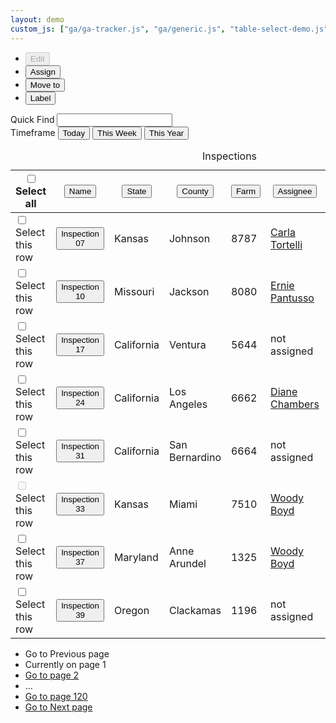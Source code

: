 ```yaml
---
layout: demo
custom_js: ["ga/ga-tracker.js", "ga/generic.js", "table-select-demo.js"]
---
```


<div class="fsa-level@l fsa-level--justify-between fsa-level--align-bottom">
  <ul class="fsa-level fsa-level--grow-auto">
    <li><button class="fsa-btn fsa-btn--secondary fsa-btn--block fsa-btn--small" type="button" disabled="">Edit</button></li>
    <li><button class="fsa-btn fsa-btn--secondary fsa-btn--block fsa-btn--small" type="button">Assign</button></li>
    <li><button class="fsa-btn fsa-btn--secondary fsa-btn--block fsa-btn--small" type="button">Move to</button></li>
    <li><button class="fsa-btn fsa-btn--secondary fsa-btn--block fsa-btn--small" type="button">Label</button></li>
  </ul>
  <div class="fsa-show@m fsa-level fsa-level--grow-auto">
    <div>
      <label for="lorem_find" class="fsa-text-size--2">Quick Find</label>
      <input type="text" class="fsa-input fsa-input--small fsa-input--block" id="lorem_find">
    </div>
    <div>
      <span class="fsa-text-size--2" id="lorem_timeframe">Timeframe</span>
      <span class="fsa-btn-group fsa-btn-group--small fsa-btn-group--block" role="group" aria-labeledby="lorem_timeframe">
        <button class="fsa-btn-group__item fsa-btn-group__item--active" aria-selected="true" type="button">Today</button>
        <button class="fsa-btn-group__item" type="button">This Week</button>
        <button class="fsa-btn-group__item" type="button">This Year</button>
      </span>
    </div>
  </div>
</div>
<table class="fsa-table fsa-table--borderless fsa-table--responsive fsa-table--responsive-horizontal fsa-m-t--s">
  <caption class="sr-only">Inspections</caption>
  <thead>
    <tr>
      <th class="fsa-table__th--sticky fsa-table__th--select">
        <span>
          <input class="fsa-checkbox fsa-checkbox--solo" data-behavior="select-table-all" id="inpections__select-all" type="checkbox" name="inpections__select-all" value="Select all">
          <label for="inpections__select-all" title="Select all"><span class="sr-only">Select all</span></label>
        </span>
      </th>
      <th class="fsa-table__th--sticky" aria-sort="ascending">
        <button type="button" class="fsa-table__sort fsa-table__sort--ascending">Name</button>
      </th>
      <th class="fsa-table__th--sticky">
        <button type="button" class="fsa-table__sort">State</button>
      </th>
      <th class="fsa-table__th--sticky">
        <button type="button" class="fsa-table__sort">County</button>
      </th>
      <th class="fsa-table__th--sticky">
        <button type="button" class="fsa-table__sort">Farm</button>
      </th>
      <th class="fsa-table__th--sticky">
        <button type="button" class="fsa-table__sort">Assignee</button>
      </th>
      <th class="fsa-table__th--sticky">
        <button type="button" class="fsa-table__sort">Due Date</button>
      </th>
      <th class="fsa-table__th--sticky">
        <button type="button" class="fsa-table__sort">Status</button>
      </th>
    </tr>
  </thead>
  <tbody>
    <tr>
      <td aria-label="Select">
        <span>
          <input class="fsa-checkbox fsa-checkbox--solo" data-behavior="select-table-row" id="inpections__select-inspection--07" type="checkbox" name="inpections__select-inspection--07" value="07">
          <label for="inpections__select-inspection--07"><span class="sr-only">Select this row</span></label>
        </span>
      </td>
      <td aria-label="Inspection Number">
        <strong>
          <button type="button" class="fsa-btn fsa-btn--flat">Inspection 07</button>
        </strong>
      </td>
      <td aria-label="State">Kansas</td>
      <td aria-label="County">Johnson</td>
      <td aria-label="Farm Number">8787</td>
      <td aria-label="Assigned to"><a href="link.html">Carla Tortelli</a></td>
      <td aria-label="Due Date">
        <time datetime="2018-08-05">08/05/2018</time>
      </td>
      <td aria-label="Status">
        <div><span class="fsa-label fsa-label--neutral">Assigned</span></div>
      </td>
    </tr>
    <tr>
      <td aria-label="Select">
        <span>
          <input class="fsa-checkbox fsa-checkbox--solo" data-behavior="select-table-row" id="inpections__select-inspection--10" type="checkbox" name="inpections__select-inspection--10" value="10">
          <label for="inpections__select-inspection--10"><span class="sr-only">Select this row</span></label>
        </span>
      </td>
      <td aria-label="Inspection Number">
        <strong>
          <button type="button" class="fsa-btn fsa-btn--flat">Inspection 10</button>
        </strong>
      </td>
      <td aria-label="State">Missouri</td>
      <td aria-label="County">Jackson</td>
      <td aria-label="Farm Number">8080</td>
      <td aria-label="Assigned to"><a href="link.html">Ernie Pantusso</a></td>
      <td aria-label="Due Date">
        <time datetime="2018-10-01">10/01/2018</time>
      </td>
      <td aria-label="Status">
        <div><span class="fsa-label fsa-label--alert">Rejected</span></div>
      </td>
    </tr>
    <tr>
      <td aria-label="Select">
        <span>
          <input class="fsa-checkbox fsa-checkbox--solo" data-behavior="select-table-row" id="inpections__select-inspection--17" type="checkbox" name="inpections__select-inspection--17" value="17">
          <label for="inpections__select-inspection--17"><span class="sr-only">Select this row</span></label>
        </span>
      </td>
      <td aria-label="Inspection Number">
        <strong>
          <button type="button" class="fsa-btn fsa-btn--flat">Inspection 17</button>
        </strong>
      </td>
      <td aria-label="State">California</td>
      <td aria-label="County">Ventura</td>
      <td aria-label="Farm Number">5644</td>
      <td aria-label="Assigned to"><span class="sr-only">not assigned</span></td>
      <td aria-label="Due Date">
        <time datetime="2018-11-10">11/10/2018</time>
      </td>
      <td aria-label="Status">
        <div><span class="fsa-label">Not Started</span></div>
      </td>
    </tr>
    <tr>
      <td aria-label="Select">
        <span>
          <input class="fsa-checkbox fsa-checkbox--solo" data-behavior="select-table-row" id="inpections__select-inspection--24" type="checkbox" name="inpections__select-inspection--24" value="24">
          <label for="inpections__select-inspection--24"><span class="sr-only">Select this row</span></label>
        </span>
      </td>
      <td aria-label="Inspection Number">
        <strong>
          <button type="button" class="fsa-btn fsa-btn--flat">Inspection 24</button>
        </strong>
      </td>
      <td aria-label="State">California</td>
      <td aria-label="County">Los Angeles</td>
      <td aria-label="Farm Number">6662</td>
      <td aria-label="Assigned to"><a href="link.html">Diane Chambers</a></td>
      <td aria-label="Due Date">
        <time datetime="2018-11-16">11/16/2018</time>
      </td>
      <td aria-label="Status">
        <div><span class="fsa-label fsa-label--general">In Progress</span></div>
      </td>
    </tr>
    <tr>
      <td aria-label="Select">
        <span>
          <input class="fsa-checkbox fsa-checkbox--solo" data-behavior="select-table-row" id="inpections__select-inspection--31" type="checkbox" name="inpections__select-inspection--31" value="31">
          <label for="inpections__select-inspection--31"><span class="sr-only">Select this row</span></label>
        </span>
      </td>
      <td aria-label="Inspection Number">
        <strong>
          <button type="button" class="fsa-btn fsa-btn--flat">Inspection 31</button>
        </strong>
      </td>
      <td aria-label="State">California</td>
      <td aria-label="County">San Bernardino</td>
      <td aria-label="Farm Number">6664</td>
      <td aria-label="Assigned to"><span class="sr-only">not assigned</span></td>
      <td aria-label="Due Date">
        <time datetime="2018-10-07">10/07/2018</time>
      </td>
      <td aria-label="Status">
        <div><span class="fsa-label fsa-label--warning">On Hold</span></div>
      </td>
    </tr>
    <tr>
      <td aria-label="Select">
        <span>
          <input disabled="disabled" class="fsa-checkbox fsa-checkbox--solo" id="inpections__select-inspection--33" type="checkbox" name="inpections__select-inspection--33" value="33">
          <label for="inpections__select-inspection--33"><span class="sr-only">Select this row</span></label>
        </span>
      </td>
      <td aria-label="Inspection Number">
        <strong>
          <button type="button" class="fsa-btn fsa-btn--flat">Inspection 33</button>
        </strong>
      </td>
      <td aria-label="State">Kansas</td>
      <td aria-label="County">Miami</td>
      <td aria-label="Farm Number">7510</td>
      <td aria-label="Assigned to"><a href="link.html">Woody Boyd</a></td>
      <td aria-label="Due Date">
        <time datetime="2018-10-05">10/05/2018</time>
      </td>
      <td aria-label="Status">
        <div><span class="fsa-label fsa-label--success">Complete</span></div>
      </td>
    </tr>
    <tr>
      <td aria-label="Select">
        <span>
          <input class="fsa-checkbox fsa-checkbox--solo" data-behavior="select-table-row" id="inpections__select-inspection--37" type="checkbox" name="inpections__select-inspection--37" value="37">
          <label for="inpections__select-inspection--37"><span class="sr-only">Select this row</span></label>
        </span>
      </td>
      <td aria-label="Inspection Number">
        <strong>
          <button type="button" class="fsa-btn fsa-btn--flat">Inspection 37</button>
        </strong>
      </td>
      <td aria-label="State">Maryland</td>
      <td aria-label="County">Anne Arundel</td>
      <td aria-label="Farm Number">1325</td>
      <td aria-label="Assigned to"><a href="link.html">Woody Boyd</a></td>
      <td aria-label="Due Date">
        <time datetime="2019-05-05">05/05/2019</time>
      </td>
      <td aria-label="Status">
        <div><span class="fsa-label fsa-label--general">In Progress</span></div>
      </td>
    </tr>
    <tr>
      <td aria-label="Select">
        <span>
          <input class="fsa-checkbox fsa-checkbox--solo" data-behavior="select-table-row" id="inpections__select-inspection--39" type="checkbox" name="inpections__select-inspection--39" value="39">
          <label for="inpections__select-inspection--39"><span class="sr-only">Select this row</span></label>
        </span>
      </td>
      <td aria-label="Inspection Number">
        <strong>
          <button type="button" class="fsa-btn fsa-btn--flat">Inspection 39</button>
        </strong>
      </td>
      <td aria-label="State">Oregon</td>
      <td aria-label="County">Clackamas </td>
      <td aria-label="Farm Number">1196</td>
      <td aria-label="Assigned to"><span class="sr-only">not assigned</span></td>
      <td aria-label="Due Date">
        <time datetime="2019-05-05">05/05/2019</time>
      </td>
      <td aria-label="Status">
        <div><span class="fsa-label">Not Started</span></div>
      </td>
    </tr>
  </tbody>
</table>
<nav aria-label="Pagination">
  <div class="fsa-pagination" data-current="1" data-total="120">
    <ul class="fsa-pagination__list">
      <li class="fsa-pagination__item fsa-pagination__item--previous" aria-hidden="true">
        <span class="fsa-pagination__label fsa-pagination__label--previous fsa-pagination__label--disabled"><span class="fsa-sr-only">Go to</span> Previous <span class="fsa-sr-only">page</span></span>
      </li>
      <li class="fsa-pagination__item">
        <span class="fsa-pagination__label fsa-pagination__label--current" aria-current="step"><span class="fsa-sr-only">Currently on page</span> 1</span>
      </li>
      <li class="fsa-pagination__item">
        <a class="fsa-pagination__label" href="link.html"><span class="fsa-sr-only">Go to page</span> 2</a>
      </li>
      <li class="fsa-pagination__item" aria-hidden="true">
        <span class="fsa-pagination__label">…</span>
      </li>
      <li class="fsa-pagination__item">
        <a class="fsa-pagination__label" href="link.html"><span class="fsa-sr-only">Go to page</span> 120</a>
      </li>
      <li class="fsa-pagination__item fsa-pagination__item--next">
        <a class="fsa-pagination__label fsa-pagination__label--next" href="link.html"><span class="fsa-sr-only">Go to</span> Next <span class="fsa-sr-only">page</span></a>
      </li>
    </ul>
  </div>
</nav>
